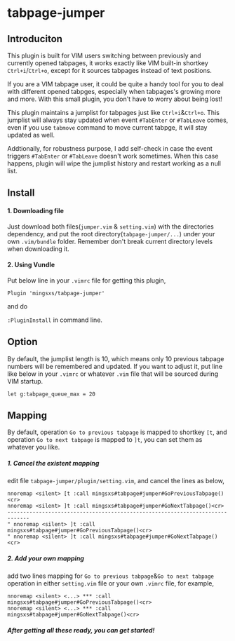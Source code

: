 # tabpage-jumper

## Introduciton

This plugin is built for VIM users switching between previously and currently opened tabpages, it works exactly like VIM built-in shortkey `Ctrl+i`/`Ctrl+o`, except for it sources tabpages instead of text positions.     
    
If you are a VIM tabpage user, it could be quite a handy tool for you to deal with different opened tabpges, especially when tabpages's growing more and more. With this small plugin, you don't have to worry about being lost!    
    
This plugin maintains a jumplist for tabpages just like `Ctrl+i`&`Ctrl+o`. This jumplist will always stay updated when event `#TabEnter` or `#TabLeave` comes, even if you use `tabmove` command to move current tabpge, it will stay updated as well.  
    
Addtionally, for robustness purpose, I add self-check in case the event triggers `#TabEnter` or `#TabLeave` doesn't work sometimes. When this case happens, plugin will wipe the jumplist history and restart working as a null list.   

## Install
#### 1. Downloading file
Just download both files(`jumper.vim` & `setting.vim`) with the directories dependency, and put the root directory(`tabpage-jumper/...`) under your own `.vim/bundle` folder. Remember don't break current directory levels when downloading it.

#### 2. Using Vundle
Put below line in your `.vimrc` file for getting this plugin,  

`Plugin 'mingsxs/tabpage-jumper'`    

and do   

`:PluginInstall` in command line.   


## Option
By default, the jumplist length is 10, which means only 10 previous tabpage numbers will be remembered and updated. If you want to adjust it, put line like below in your `.vimrc` or whatever `.vim` file that will be sourced during VIM startup.  

`let g:tabpage_queue_max = 20`    


## Mapping
By default, operation `Go to previous tabpage` is mapped to shortkey `[t`, and operation `Go to next tabpage` is mapped to `]t`, you can set them as whatever you like.   

##### 1. Cancel the existent mapping
edit file `tabpage-jumper/plugin/setting.vim`, and cancel the lines as below,   

```
nnoremap <silent> [t :call mingsxs#tabpage#jumper#GoPreviousTabpage()<cr>     
nnoremap <silent> ]t :call mingsxs#tabpage#jumper#GoNextTabpage()<cr>     
-----------------------------------------------------------------------------     
" nnoremap <silent> ]t :call mingsxs#tabpage#jumper#GoPreviousTabpage()<cr>    
" nnoremap <silent> ]t :call mingsxs#tabpage#jumper#GoNextTabpage()<cr>     
```


##### 2. Add your own mapping
add two lines mapping for `Go to previous tabpage`&`Go to next tabpage` operation in either `setting.vim` file or your own `.vimrc` file, for example,   

```
nnoremap <silent> <...> *** :call mingsxs#tabpage#jumper#GoPreviousTabpage()<cr>    
nnoremap <silent> <...> *** :call mingsxs#tabpage#jumper#GoNextTabpage()<cr>    
```
  
##### After getting all these ready, you can get started!
